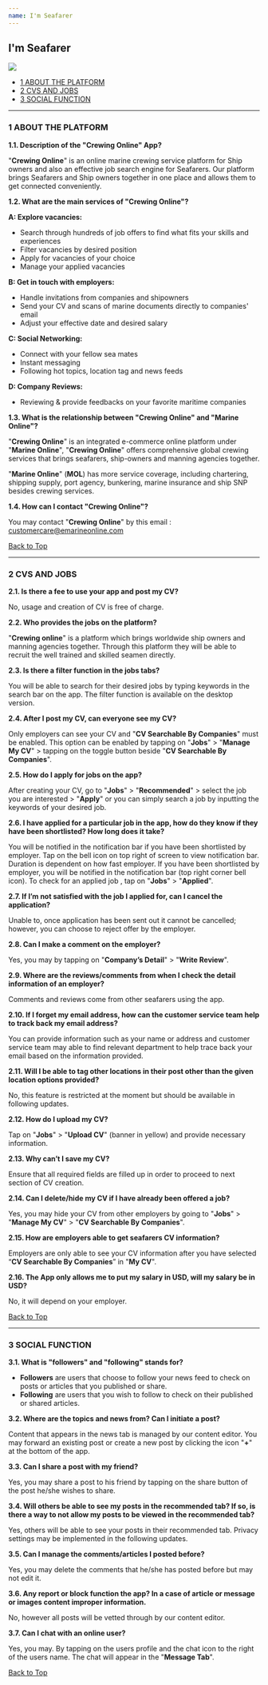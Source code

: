 ```yaml
---
name: I'm Seafarer
---
```


## I'm Seafarer

![](https://bwec-file.oss-cn-hongkong.aliyuncs.com/cms/supplier.jpg)

  * [1 ABOUT THE PLATFORM](#1-about-the-platform)
  * [2 CVS AND JOBS](#2-cvs-and-jobs)
  * [3 SOCIAL FUNCTION](#3-social-function)

---

### 1 ABOUT THE PLATFORM


**1.1. Description of the "Crewing Online" App?**

"**Crewing Online**" is an online marine crewing service platform for Ship owners and also an effective job search engine for Seafarers. Our platform brings Seafarers and Ship owners together in one place and allows them to get connected conveniently.

**1.2. What are the main services of "Crewing Online"?**

**A: Explore vacancies:**

- Search through hundreds of job offers to find what fits your skills and experiences 
- Filter vacancies by desired position
- Apply for vacancies of your choice
- Manage your applied vacancies

**B: Get in touch with employers:**

- Handle invitations from companies and shipowners
- Send your CV and scans of marine documents directly to companies' email
- Adjust your effective date and desired salary

**C: Social Networking:**

- Connect with your fellow sea mates
- Instant messaging 
- Following hot topics, location tag and news feeds

**D: Company Reviews:**

- Reviewing & provide feedbacks on your favorite maritime companies

**1.3. What is the relationship between "Crewing Online" and "Marine Online"?**

"**Crewing Online**" is an integrated e-commerce online platform under "**Marine Online**", "**Crewing Online**" offers comprehensive global crewing services that brings seafarers, ship-owners and manning agencies together. 

"**Marine Online**" (**MOL**) has more service coverage, including chartering, shipping supply, port agency, bunkering, marine insurance and ship SNP besides crewing services.

**1.4. How can I contact "Crewing Online"?**

You may contact "**Crewing Online**" by this email : [customercare@emarineonline.com](mailto:customercare@emarineonline.com)


 [Back to Top](seafarer#)

---

### 2 CVS AND JOBS


**2.1. Is there a fee to use your app and post my CV?**

No, usage and creation of CV is free of charge.


**2.2. Who provides the jobs on the platform?**

"**Crewing online**" is a platform which brings worldwide ship owners and manning agencies together. Through this platform they will be able to recruit the well trained and skilled seamen directly. 


**2.3. Is there a filter function in the jobs tabs?**

You will be able to search for their desired jobs by typing keywords in the search bar on the app. The filter function is available on the desktop version.


**2.4. After I post my CV, can everyone see my CV?**

Only employers can see your CV and "**CV Searchable By Companies**" must be enabled. This option can be enabled by tapping on "**Jobs**" > "**Manage My CV**" > tapping on the toggle button beside "**CV Searchable By Companies**".


**2.5. How do I apply for jobs on the app?**

After creating your CV, go to "**Jobs**" > "**Recommended**" > select the job you are interested > "**Apply**" or you can simply search a job by inputting the keywords of your desired job.


**2.6. I have applied for a particular job in the app, how do they know if they have been shortlisted? How long does it take?**

You will be notified in the notification bar if you have been shortlisted by employer. Tap on the bell icon on top right of screen to view notification bar. Duration is dependent on how fast employer. If you have been shortlisted by employer, you will be notified in the notification bar (top right corner bell icon). To check for an applied job , tap on "**Jobs**" > "**Applied**".


**2.7. If I’m not satisfied with the job I applied for, can I cancel the application?**

Unable to, once application has been sent out it cannot be cancelled; however, you can choose to reject offer by the employer.


**2.8. Can I make a comment on the employer?**

Yes, you may by tapping on "**Company’s Detail**" > "**Write Review**".


**2.9. Where are the reviews/comments from when I check the detail information of an employer?**

Comments and reviews come from other seafarers using the app.


**2.10. If I forget my email address, how can the customer service team help to track back my email address?**

You can provide information such as your name or address and customer service team may able to find relevant department to help trace back your email based on the information provided.


**2.11. Will I be able to tag other locations in their post other than the given location options provided?**

No, this feature is restricted at the moment but should be available in following updates.


**2.12. How do I upload my CV?**

Tap on "**Jobs**" > "**Upload CV**" (banner in yellow) and provide necessary information.


**2.13. Why can’t I save my CV?**

Ensure that all required fields are filled up in order to proceed to next section of CV creation.


**2.14. Can I delete/hide my CV if I have already been offered a job?**

Yes, you may hide your CV from other employers by going to "**Jobs**" > "**Manage My CV**" > "**CV Searchable By Companies**". 


**2.15. How are employers able to get seafarers CV information?**

Employers are only able to see your CV information after you have selected  “**CV Searchable By Companies**” in "**My CV**".


**2.16. The App only allows me to put my salary in USD, will my salary be in USD?**

No, it will depend on your employer.


 [Back to Top](seafarer#)


---

### 3 SOCIAL FUNCTION


**3.1. What is "followers" and "following" stands for?**

- **Followers** are users that choose to follow your news feed to check on posts or articles that you published or share. 
- **Following** are users that you wish to follow to check on their published or shared articles.


**3.2. Where are the topics and news from? Can I initiate a post?**

Content that appears in the news tab is managed by our content editor. You may forward an existing post or create a new post by clicking the icon "**+**" at the bottom of the app.


**3.3. Can I share a post with my friend?**

Yes, you may share a post to his friend by tapping on the share button of the post he/she wishes to share.


**3.4. Will others be able to see my posts in the recommended tab? If so, is there a way to not allow my posts to be viewed in the recommended tab?**

Yes, others will be able to see your posts in their recommended tab. Privacy settings may be implemented in the following updates.


**3.5. Can I manage the comments/articles I posted before?**

Yes, you may delete the comments that he/she has posted before but may not edit it.


**3.6. Any report or block function the app? In a case of article or message or images content improper information.**

No, however all posts will be vetted through by our content editor.


**3.7. Can I chat with an online user?**

Yes, you may. By tapping on the users profile and the chat icon to the right of the users name. The chat will appear in the "**Message Tab**".


 [Back to Top](seafarer#)
 

